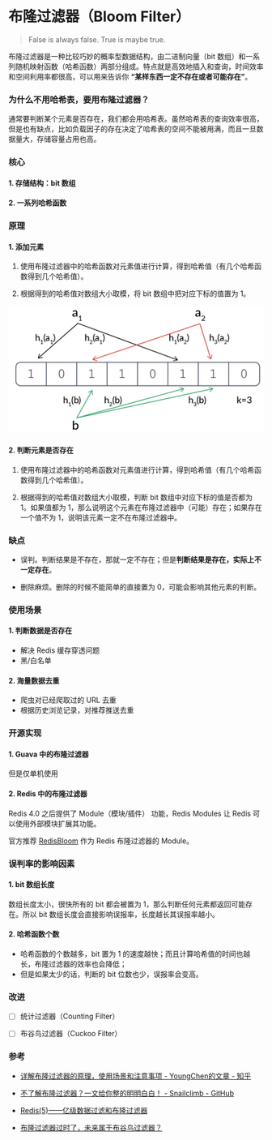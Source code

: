 # 布隆过滤器（Bloom Filter）

> False is always false. True is maybe true.

布隆过滤器是一种比较巧妙的概率型数据结构，由二进制向量（bit 数组）和一系列随机映射函数（哈希函数）两部分组成。特点就是高效地插入和查询，时间效率和空间利用率都很高，可以用来告诉你 **“某样东西一定不存在或者可能存在”**。


### 为什么不用哈希表，要用布隆过滤器？

通常要判断某个元素是否存在，我们都会用哈希表。虽然哈希表的查询效率很高，但是也有缺点，比如负载因子的存在决定了哈希表的空间不能被用满，而且一旦数据量大，存储容量占用也高。


### 核心

#### 1. 存储结构：bit 数组

#### 2. 一系列哈希函数


### 原理

#### 1. 添加元素

1. 使用布隆过滤器中的哈希函数对元素值进行计算，得到哈希值（有几个哈希函数得到几个哈希值）。

2. 根据得到的哈希值对数组大小取模，将 bit 数组中把对应下标的值置为 1。

![布隆过滤器](../../../assets/images/data-structure/bitmap/bloom-filter.png)

#### 2. 判断元素是否存在

1. 使用布隆过滤器中的哈希函数对元素值进行计算，得到哈希值（有几个哈希函数得到几个哈希值）。

2. 根据得到的哈希值对数组大小取模，判断 bit 数组中对应下标的值是否都为 1。如果值都为 1，那么说明这个元素在布隆过滤器中（可能）存在；如果存在一个值不为 1，说明该元素一定不在布隆过滤器中。


### 缺点

- 误判。判断结果是不存在，那就一定不存在；但是**判断结果是存在，实际上不一定存在**。

- 删除麻烦。删除的时候不能简单的直接置为 0，可能会影响其他元素的判断。


### 使用场景

#### 1. 判断数据是否存在

- 解决 Redis 缓存穿透问题
- 黑/白名单

#### 2. 海量数据去重

- 爬虫对已经爬取过的 URL 去重
- 根据历史浏览记录，对推荐推送去重


### 开源实现

#### 1. Guava 中的布隆过滤器

但是仅单机使用

#### 2. Redis 中的布隆过滤器

Redis 4.0 之后提供了 Module（模块/插件） 功能，Redis Modules 让 Redis 可以使用外部模块扩展其功能。

官方推荐 [RedisBloom](https://github.com/RedisBloom/RedisBloom) 作为 Redis 布隆过滤器的 Module。


### 误判率的影响因素

#### 1. bit 数组长度

数组长度太小，很快所有的 bit 都会被置为 1，那么判断任何元素都返回可能存在。所以 bit 数组长度会直接影响误报率，长度越长其误报率越小。

#### 2. 哈希函数个数

- 哈希函数的个数越多，bit 置为 1 的速度越快；而且计算哈希值的时间也越长，布隆过滤器的效率也会降低；
- 但是如果太少的话，判断的 bit 位数也少，误报率会变高。


### 改进

- [ ] 统计过滤器（Counting Filter）
- [ ] 布谷鸟过滤器（Cuckoo Filter）


### 参考

- [详解布隆过滤器的原理，使用场景和注意事项 - YoungChen的文章 - 知乎](https://zhuanlan.zhihu.com/p/43263751)

- [不了解布隆过滤器？一文给你整的明明白白！ - Snailclimb - GitHub](https://github.com/Snailclimb/JavaGuide/blob/master/docs/dataStructures-algorithms/data-structure/bloom-filter.md)

- [Redis(5)——亿级数据过滤和布隆过滤器](https://www.wmyskxz.com/2020/03/11/redis-5-yi-ji-shu-ju-guo-lu-he-bu-long-guo-lu-qi/)

- [布隆过滤器过时了，未来属于布谷鸟过滤器？](https://mp.weixin.qq.com/s/XxY3b5FoVXCvHJWMxQH29g)